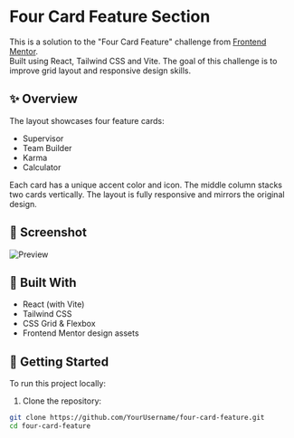 # Four Card Feature Section

This is a solution to the "Four Card Feature" challenge from [Frontend Mentor](https://www.frontendmentor.io/challenges/four-card-feature-section-weK1eFYK).  
Built using React, Tailwind CSS and Vite. The goal of this challenge is to improve grid layout and responsive design skills.

## ✨ Overview

The layout showcases four feature cards:
- Supervisor
- Team Builder
- Karma
- Calculator

Each card has a unique accent color and icon. The middle column stacks two cards vertically. The layout is fully responsive and mirrors the original design.

## 📸 Screenshot

![Preview](src/images/desktop-design.jpg) <!-- Bu kısmı bir ekran görüntüsüyle doldurabilirsin -->

## 🧰 Built With

- React (with Vite)
- Tailwind CSS
- CSS Grid & Flexbox
- Frontend Mentor design assets

## 🚀 Getting Started

To run this project locally:

1. Clone the repository:

```bash
git clone https://github.com/YourUsername/four-card-feature.git
cd four-card-feature
